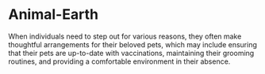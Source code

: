 # Animal-Earth
When individuals need to step out for various reasons, they often make thoughtful arrangements for their beloved pets, which may include ensuring that their pets are up-to-date with vaccinations, maintaining their grooming routines, and providing a comfortable environment in their absence.
